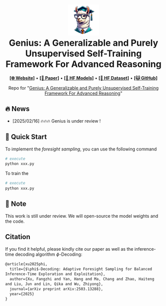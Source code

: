 <h1 align="center">
<img src="./assets/logo.png" width="100" alt="Genius" />
<br>
Genius: A Generalizable and Purely Unsupervised Self-Training Framework For Advanced Reasoning
</h1>



<p align="center">
  <a href="https://xufangzhi.github.io/symbol-llm-page/"><b>[🌐 Website]</b></a> •
  <a href="https://arxiv.org/abs/2311.09278"><b>[📜 Paper]</b></a> •
  <a href="https://huggingface.co/Symbol-LLM/Symbol-LLM-7B-Instruct"><b>[🤗 HF Models]</b></a> •
  <a href="https://huggingface.co/datasets/Symbol-LLM/Symbolic_Collection"><b>[🤗 HF Dataset]</b></a> •
  <a href="https://github.com/xufangzhi/Symbol-LLM"><b>[🐱 GitHub]</b></a>
  
</p>


<p align="center">
Repo for "<a href="https://arxiv.org/abs/2311.09278" target="_blank">Genius: A Generalizable and Purely Unsupervised Self-Training Framework For Advanced Reasoning</a>"
</p>


## 🔥 News

- [2025/02/16] 🔥🔥🔥 Genius is under review !


## 🚀 Quick Start

To implement the *foresight sampling*, you can use the following command

```python
# execute
python xxx.py
```

To train the 

```python
# execute
python xxx.py
```



## 📒 Note
This work is still under review. We will open-source the model weights and the code.


## Citation
If you find it helpful, please kindly cite our paper as well as the inference-time decoding algorithm $\phi$-Decoding:

```
@article{xu2025phi,
  title={$\phi$-Decoding: Adaptive Foresight Sampling for Balanced Inference-Time Exploration and Exploitation},
  author={Xu, Fangzhi and Yan, Hang and Ma, Chang and Zhao, Haiteng and Liu, Jun and Lin, Qika and Wu, Zhiyong},
  journal={arXiv preprint arXiv:2503.13288},
  year={2025}
}
```
